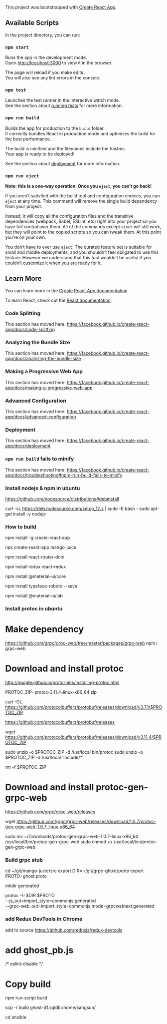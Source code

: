 This project was bootstrapped with [Create React App](https://github.com/facebook/create-react-app).

## Available Scripts

In the project directory, you can run:

### `npm start`

Runs the app in the development mode.<br />
Open [http://localhost:3000](http://localhost:3000) to view it in the browser.

The page will reload if you make edits.<br />
You will also see any lint errors in the console.

### `npm test`

Launches the test runner in the interactive watch mode.<br />
See the section about [running tests](https://facebook.github.io/create-react-app/docs/running-tests) for more information.

### `npm run build`

Builds the app for production to the `build` folder.<br />
It correctly bundles React in production mode and optimizes the build for the best performance.

The build is minified and the filenames include the hashes.<br />
Your app is ready to be deployed!

See the section about [deployment](https://facebook.github.io/create-react-app/docs/deployment) for more information.

### `npm run eject`

**Note: this is a one-way operation. Once you `eject`, you can’t go back!**

If you aren’t satisfied with the build tool and configuration choices, you can `eject` at any time. This command will remove the single build dependency from your project.

Instead, it will copy all the configuration files and the transitive dependencies (webpack, Babel, ESLint, etc) right into your project so you have full control over them. All of the commands except `eject` will still work, but they will point to the copied scripts so you can tweak them. At this point you’re on your own.

You don’t have to ever use `eject`. The curated feature set is suitable for small and middle deployments, and you shouldn’t feel obligated to use this feature. However we understand that this tool wouldn’t be useful if you couldn’t customize it when you are ready for it.

## Learn More

You can learn more in the [Create React App documentation](https://facebook.github.io/create-react-app/docs/getting-started).

To learn React, check out the [React documentation](https://reactjs.org/).

### Code Splitting

This section has moved here: https://facebook.github.io/create-react-app/docs/code-splitting

### Analyzing the Bundle Size

This section has moved here: https://facebook.github.io/create-react-app/docs/analyzing-the-bundle-size

### Making a Progressive Web App

This section has moved here: https://facebook.github.io/create-react-app/docs/making-a-progressive-web-app

### Advanced Configuration

This section has moved here: https://facebook.github.io/create-react-app/docs/advanced-configuration

### Deployment

This section has moved here: https://facebook.github.io/create-react-app/docs/deployment

### `npm run build` fails to minify

This section has moved here: https://facebook.github.io/create-react-app/docs/troubleshooting#npm-run-build-fails-to-minify


### Install nodejs & npm in ubuntu
https://github.com/nodesource/distributions#debinstall

curl -sL https://deb.nodesource.com/setup_12.x | sudo -E bash -
sudo apt-get install -y nodejs

### How to build

npm install -g create-react-app

npx create-react-app mango-juice

npm install react-router-dom

npm install redux react-redux

npm install @material-ui/core

npm install typeface-roboto --save

npm install @material-ui/lab




### Install protoc in ubuntu

# Make dependency
https://github.com/grpc/grpc-web/tree/master/packages/grpc-web
npm i grpc-web


# Download and install protoc
http://google.github.io/proto-lens/installing-protoc.html


PROTOC_ZIP=protoc-3.11.4-linux-x86_64.zip

curl -OL https://github.com/protocolbuffers/protobuf/releases/download/v3.7.1/$PROTOC_ZIP


https://github.com/protocolbuffers/protobuf/releases

wget https://github.com/protocolbuffers/protobuf/releases/download/v3.11.4/$PROTOC_ZIP


sudo unzip -o $PROTOC_ZIP -d /usr/local bin/protoc
sudo unzip -o $PROTOC_ZIP -d /usr/local 'include/*'

rm -f $PROTOC_ZIP

# Download and install protoc-gen-grpc-web
https://github.com/grpc/grpc-web/releases

wget https://github.com/grpc/grpc-web/releases/download/1.0.7/protoc-gen-grpc-web-1.0.7-linux-x86_64

sudo mv ~/Downloads/protoc-gen-grpc-web-1.0.7-linux-x86_64 \
    /usr/local/bin/protoc-gen-grpc-web
sudo chmod +x /usr/local/bin/protoc-gen-grpc-web

### Build grpc stub

cd ~/git/mango-juice/src
export DIR=~/git/grpc-ghost/proto
export PROTO=ghost.proto

mkdir generated

protoc -I=$DIR $PROTO \
--js_out=import_style=commonjs:generated \
--grpc-web_out=import_style=commonjs,mode=grpcwebtext:generated

### add Redux DevTools in Chrome
add to source https://github.com/reduxjs/redux-devtools

# add ghost_pb.js
/* eslint-disable */

# Copy build

npm run-script build

scp -r build ghost-d1.sqldb:/home/sangsun/

cd ansible